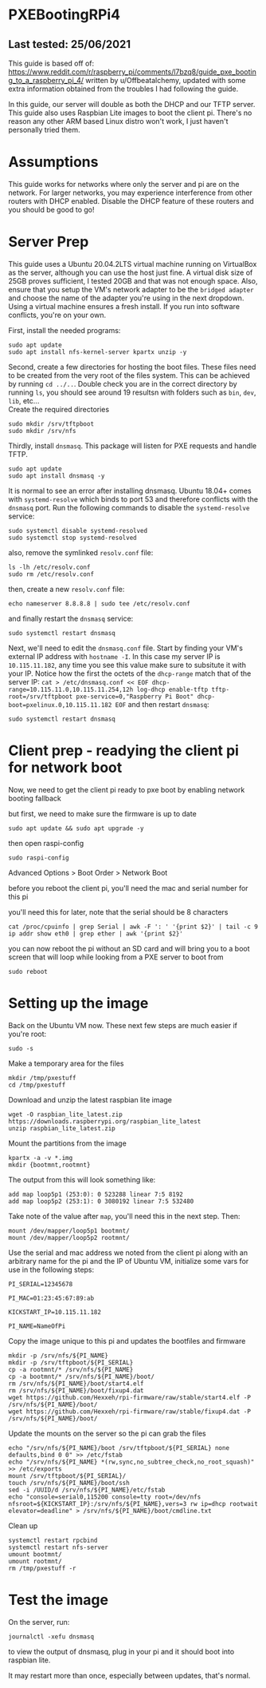 # PXEBootingRPi4
## Last tested: 25/06/2021
This guide is based off of: https://www.reddit.com/r/raspberry_pi/comments/l7bzq8/guide_pxe_booting_to_a_raspberry_pi_4/ written by u/Offbeatalchemy, updated with some extra information obtained from the troubles I had following the guide.

In this guide, our server will double as both the DHCP and our TFTP server.  
This guide also uses Raspbian Lite images to boot the client pi. There's no reason any other ARM based Linux distro won't work, I just haven't personally tried them.

# Assumptions
This guide works for networks where only the server and pi are on the network. For larger networks, you may experience interference from other routers with DHCP enabled. Disable the DHCP feature of these routers and you should be good to go! 


# Server Prep
This guide uses a Ubuntu 20.04.2LTS virtual machine running on VirtualBox as the server, although you can use the host just fine.
A virtual disk size of 25GB proves sufficient, I tested 20GB and that was not enough space. Also, ensure that you setup the VM's network adapter to be the `bridged adapter` and choose the name of the adapter you're using in the next dropdown.
Using a virtual machine ensures a fresh install. If you run into software conflicts, you're on your own.

First, install the needed programs:
```
sudo apt update
sudo apt install nfs-kernel-server kpartx unzip -y
```
Second, create a few directories for hosting the boot files. These files need to be created from the very root of the files system. This can be achieved by running `cd ../..`. Double check you are in the correct directory by running `ls`, you should see around 19 resultsn with folders such as `bin`, `dev`, `lib`, etc...  
Create the required directories
```
sudo mkdir /srv/tftpboot
sudo mkdir /srv/nfs
```

Thirdly, install `dnsmasq`. This package will listen for PXE requests and handle TFTP.
```
sudo apt update
sudo apt install dnsmasq -y
```
It is normal to see an error after installing dnsmasq. Ubuntu 18.04+ comes with `systemd-resolve` which binds to port 53 and therefore conflicts with the `dnsmasq` port. Run the following commands to disable the `systemd-resolve` service:
```
sudo systemctl disable systemd-resolved
sudo systemctl stop systemd-resolved
```
also, remove the symlinked `resolv.conf` file:
```
ls -lh /etc/resolv.conf
sudo rm /etc/resolv.conf
```
then, create a new `resolv.conf` file:
```
echo nameserver 8.8.8.8 | sudo tee /etc/resolv.conf
```
and finally restart the `dnsmasq` service:
```
sudo systemctl restart dnsmasq
```

Next, we'll need to edit the `dnsmasq.conf` file. Start by finding your VM's external IP address with `hostname -I`. In this case my server IP is `10.115.11.182`, any time you see this value make sure to subsitute it with your IP.
Notice how the first the octets of the `dhcp-range` match that of the server IP:
`
cat > /etc/dnsmasq.conf << EOF
dhcp-range=10.115.11.0,10.115.11.254,12h
log-dhcp
enable-tftp
tftp-root=/srv/tftpboot
pxe-service=0,"Raspberry Pi Boot"
dhcp-boot=pxelinux.0,10.115.11.182
EOF
`
and then restart `dnsmasq`:
```
sudo systemctl restart dnsmasq
```

# Client prep - readying the client pi for network boot
Now, we need to get the client pi ready to pxe boot by enabling network booting fallback

but first, we need to make sure the firmware is up to date

```sudo apt update && sudo apt upgrade -y```

then open raspi-config

```sudo raspi-config```

Advanced Options > Boot Order > Network Boot

before you reboot the client pi, you'll need the mac and serial number for this pi

you'll need this for later, note that the serial should be 8 characters
```
cat /proc/cpuinfo | grep Serial | awk -F ': ' '{print $2}' | tail -c 9
ip addr show eth0 | grep ether | awk '{print $2}'
```

you can now reboot the pi without an SD card and will bring you to a boot screen that will loop while looking from a PXE server to boot from
```
sudo reboot
```

# Setting up the image
Back on the Ubuntu VM now. These next few steps are much easier if you're root:
```
sudo -s
```
Make a temporary area for the files
```
mkdir /tmp/pxestuff
cd /tmp/pxestuff
```
Download and unzip the latest raspbian lite image
```
wget -O raspbian_lite_latest.zip https://downloads.raspberrypi.org/raspbian_lite_latest
unzip raspbian_lite_latest.zip
```

Mount the partitions from the image
```
kpartx -a -v *.img
mkdir {bootmnt,rootmnt}
```
The output from this will look something like:
```
add map loop5p1 (253:0): 0 523288 linear 7:5 8192
add map loop5p2 (253:1): 0 3080192 linear 7:5 532480
```
Take note of the value after `map`, you'll need this in the next step. Then:
```
mount /dev/mapper/loop5p1 bootmnt/
mount /dev/mapper/loop5p2 rootmnt/
```
Use the serial and mac address we noted from the client pi along with an arbitrary name for the pi and the IP of Ubuntu VM, initialize some vars for use in the following steps:
```
PI_SERIAL=12345678

PI_MAC=01:23:45:67:89:ab

KICKSTART_IP=10.115.11.182

PI_NAME=NameOfPi
```

Copy the image unique to this pi and updates the bootfiles and firmware
```
mkdir -p /srv/nfs/${PI_NAME}
mkdir -p /srv/tftpboot/${PI_SERIAL}
cp -a rootmnt/* /srv/nfs/${PI_NAME}
cp -a bootmnt/* /srv/nfs/${PI_NAME}/boot/
rm /srv/nfs/${PI_NAME}/boot/start4.elf
rm /srv/nfs/${PI_NAME}/boot/fixup4.dat
wget https://github.com/Hexxeh/rpi-firmware/raw/stable/start4.elf -P /srv/nfs/${PI_NAME}/boot/
wget https://github.com/Hexxeh/rpi-firmware/raw/stable/fixup4.dat -P /srv/nfs/${PI_NAME}/boot/
```
Update the mounts on the server so the pi can grab the files
```
echo "/srv/nfs/${PI_NAME}/boot /srv/tftpboot/${PI_SERIAL} none defaults,bind 0 0" >> /etc/fstab
echo "/srv/nfs/${PI_NAME} *(rw,sync,no_subtree_check,no_root_squash)" >> /etc/exports
mount /srv/tftpboot/${PI_SERIAL}/
touch /srv/nfs/${PI_NAME}/boot/ssh
sed -i /UUID/d /srv/nfs/${PI_NAME}/etc/fstab
echo "console=serial0,115200 console=tty root=/dev/nfs nfsroot=${KICKSTART_IP}:/srv/nfs/${PI_NAME},vers=3 rw ip=dhcp rootwait elevator=deadline" > /srv/nfs/${PI_NAME}/boot/cmdline.txt
```

Clean up
```
systemctl restart rpcbind
systemctl restart nfs-server
umount bootmnt/
umount rootmnt/
rm /tmp/pxestuff -r
```

# Test the image
On the server, run:
```
journalctl -xefu dnsmasq
```
to view the output of dnsmasq, plug in your pi and it should boot into raspbian lite.

It may restart more than once, especially between updates, that's normal.
